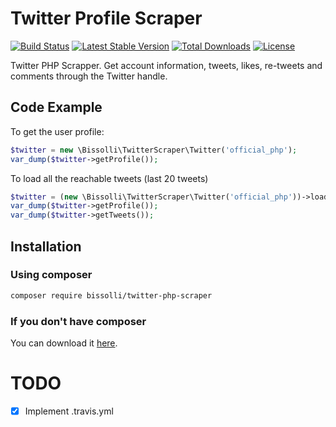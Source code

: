 # Twitter Profile Scraper

[![Build Status](https://travis-ci.org/bissolli/twitter-php-scraper.svg?branch=master)](https://travis-ci.org/bissolli/twitter-php-scraper)
[![Latest Stable Version](https://poser.pugx.org/bissolli/twitter-php-scraper/v/stable)](https://packagist.org/packages/bissolli/twitter-php-scraper)
[![Total Downloads](https://poser.pugx.org/bissolli/twitter-php-scraper/downloads)](https://packagist.org/packages/bissolli/twitter-php-scraper)
[![License](https://poser.pugx.org/bissolli/twitter-php-scraper/license)](https://packagist.org/packages/bissolli/twitter-php-scraper)

Twitter PHP Scrapper. Get account information, tweets, likes, re-tweets and comments through the Twitter handle.

## Code Example
To get the user profile:
```php
$twitter = new \Bissolli\TwitterScraper\Twitter('official_php');
var_dump($twitter->getProfile());
```
To load all the reachable tweets (last 20 tweets)
```php
$twitter = (new \Bissolli\TwitterScraper\Twitter('official_php'))->loadTweets();
var_dump($twitter->getProfile());
var_dump($twitter->getTweets());
```

## Installation

### Using composer
```sh
composer require bissolli/twitter-php-scraper
```

### If you don't have composer
You can download it [here](https://getcomposer.org/download/).

# TODO
* [X] Implement .travis.yml 
